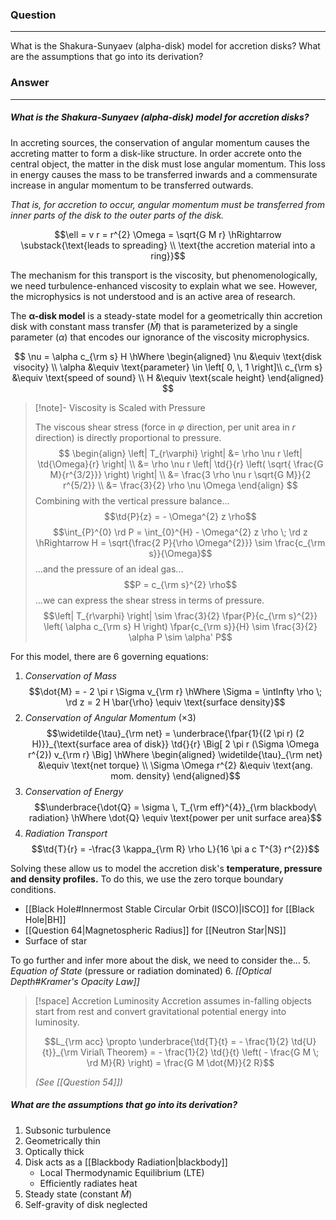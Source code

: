 ### Question
---
What is the Shakura-Sunyaev (alpha-disk) model for accretion disks? What are the assumptions that go into its derivation?

### Answer
---
##### What is the Shakura-Sunyaev (alpha-disk) model for accretion disks? 

In accreting sources, the conservation of angular momentum causes the accreting matter to form a disk-like structure. In order accrete onto the central object, the matter in the disk must lose angular momentum. This loss in energy causes the mass to be transferred inwards and a commensurate increase in angular momentum to be transferred outwards. 

*That is, for accretion to occur, angular momentum must be transferred from inner parts of the disk to the outer parts of the disk.*

$$\ell  = v r = r^{2} \Omega = \sqrt{G M r} \hRightarrow \substack{\text{leads to spreading} \\ \text{the accretion material into a ring}}$$

The mechanism for this transport is the viscosity, but phenomenologically, we need turbulence-enhanced viscosity to explain what we see. However, the microphysics is not understood and is an active area of research.

The **$\mathbf{\alpha}$-disk model** is a steady-state model for a geometrically thin accretion disk with constant mass transfer ($\dot{M}$) that is parameterized by a single parameter ($\alpha$) that encodes our ignorance of the viscosity microphysics.

$$
\nu = \alpha c_{\rm s} H 
\hWhere 
\begin{aligned}
	\nu &\equiv \text{disk visocity} \\
	\alpha &\equiv \text{parameter} \in \left[ 0, \, 1 \right]\\
	c_{\rm s} &\equiv \text{speed of sound} \\
	H &\equiv \text{scale height}
\end{aligned}
$$

> [!note]- Viscosity is Scaled with Pressure
> 
> The viscous shear stress (force in $\varphi$ direction, per unit area in $r$ direction) is directly proportional to pressure.
> $$
> \begin{align}
> 	\left| T_{r\varphi} \right| &= \rho \nu r \left| \td{\Omega}{r} \right| \\
> 	&= \rho \nu r \left| \td{}{r} \left( \sqrt{ \frac{G M}{r^{3/2}}} \right) \right| \\
> 	&= \frac{3 \rho \nu r \sqrt{G M}}{2 r^{5/2}} \\
> 	&= \frac{3}{2} \rho \nu \Omega
> \end{align}
> $$
> Combining with the vertical pressure balance...
> $$\td{P}{z} = - \Omega^{2} z \rho$$
> $$\int_{P}^{0} \rd P = \int_{0}^{H} - \Omega^{2} z \rho \; \rd z \hRightarrow H = \sqrt{\frac{2 P}{\rho \Omega^{2}}} \sim \frac{c_{\rm s}}{\Omega}$$
> ...and the pressure of an ideal gas...
> $$P = c_{\rm s}^{2} \rho$$
> ...we can express the shear stress in terms of pressure.
> $$\left| T_{r\varphi} \right| \sim \frac{3}{2} \fpar{P}{c_{\rm s}^{2}} \left( \alpha c_{\rm s} H \right) \fpar{c_{\rm s}}{H} \sim \frac{3}{2} \alpha P \sim \alpha' P$$

For this model, there are 6 governing equations:
1) *Conservation of Mass* $$\dot{M} = - 2 \pi r \Sigma v_{\rm r} \hWhere \Sigma = \intInfty \rho \; \rd z = 2 H \bar{\rho} \equiv \text{surface density}$$
2) *Conservation of Angular Momentum* ($\times 3$) $$\widetilde{\tau}_{\rm net} = \underbrace{\fpar{1}{(2 \pi r) (2 H)}}_{\text{surface area of disk}} \td{}{r} \Big[ 2 \pi r (\Sigma \Omega r^{2}) v_{\rm r} \Big] \hWhere \begin{aligned} \widetilde{\tau}_{\rm net} &\equiv \text{net torque} \\ \Sigma \Omega r^{2} &\equiv \text{ang. mom. density} \end{aligned}$$
3) *Conservation of Energy* $$\underbrace{\dot{Q} = \sigma \, T_{\rm eff}^{4}}_{\rm blackbody\ radiation} \hWhere \dot{Q} \equiv \text{power per unit surface area}$$
4) *Radiation Transport* $$\td{T}{r} = -\frac{3 \kappa_{\rm R} \rho L}{16 \pi a c T^{3} r^{2}}$$

Solving these allow us to model the accretion disk's **temperature, pressure and density profiles.** To do this, we use the zero torque boundary conditions.
- [[Black Hole#Innermost Stable Circular Orbit (ISCO)|ISCO]] for [[Black Hole|BH]]
- [[Question 64|Magnetospheric Radius]] for [[Neutron Star|NS]]
- Surface of star

To go further and infer more about the disk, we need to consider the...
5. *Equation of State* (pressure or radiation dominated)
6. *[[Optical Depth#Kramer's Opacity Law]]*


> [!space] Accretion Luminosity
> Accretion assumes in-falling objects start from rest and convert gravitational potential energy into luminosity. 
> 
> $$L_{\rm acc} \propto \underbrace{\td{T}{t} = - \frac{1}{2} \td{U}{t}}_{\rm Virial\ Theorem} = - \frac{1}{2} \td{}{t} \left( - \frac{G M \; \rd M}{R} \right) = \frac{G M \dot{M}}{2 R}$$
> 
> *(See [[Question 54]])*

##### What are the assumptions that go into its derivation?

1. Subsonic turbulence
2. Geometrically thin
3. Optically thick
4. Disk acts as a [[Blackbody Radiation|blackbody]]
	- Local Thermodynamic Equilibrium (LTE)
	- Efficiently radiates heat
5. Steady state (constant $\dot{M}$)
6. Self-gravity of disk neglected